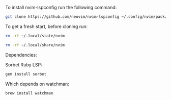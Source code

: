 To install nvim-lspconfig run the following command:

```bash
git clone https://github.com/neovim/nvim-lspconfig ~/.config/nvim/pack/nvim/start/nvim-lspconfig
```

To get a fresh start, before cloning run:

```bash
rm -rf ~/.local/state/nvim

rm -rf ~/.local/share/nvim
```

Dependencies:

Sorbet Ruby LSP:

```ruby
gem install sorbet
```

Which depends on watchman:
```bash
brew install watchman
```
